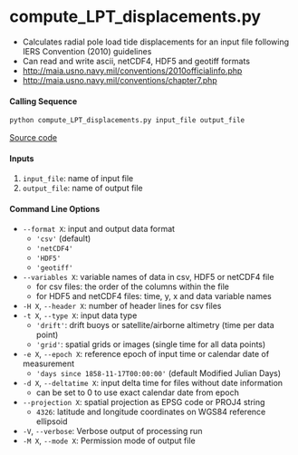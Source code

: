 compute_LPT_displacements.py
============================

 - Calculates radial pole load tide displacements for an input file following IERS Convention (2010) guidelines
 - Can read and write ascii, netCDF4, HDF5 and geotiff formats
 - http://maia.usno.navy.mil/conventions/2010officialinfo.php
 - http://maia.usno.navy.mil/conventions/chapter7.php

#### Calling Sequence
```bash
python compute_LPT_displacements.py input_file output_file
```
[Source code](https://github.com/tsutterley/pyTMD/blob/main/scripts/compute_LPT_displacements.py)

#### Inputs
 1. `input_file`: name of input file
 2. `output_file`: name of output file

#### Command Line Options
 - `--format X`: input and output data format
     * `'csv'` (default)
     * `'netCDF4'`
     * `'HDF5'`
     * `'geotiff'`
 - `--variables X`: variable names of data in csv, HDF5 or netCDF4 file
     * for csv files: the order of the columns within the file
     * for HDF5 and netCDF4 files: time, y, x and data variable names
 - `-H X`, `--header X`: number of header lines for csv files
 - `-t X`, `--type X`: input data type
     * `'drift'`: drift buoys or satellite/airborne altimetry (time per data point)
     * `'grid'`: spatial grids or images (single time for all data points)
 - `-e X`, `--epoch X`: reference epoch of input time or calendar date of measurement
     * `'days since 1858-11-17T00:00:00'` (default Modified Julian Days)
 - `-d X`, `--deltatime X`: input delta time for files without date information
     * can be set to 0 to use exact calendar date from epoch
 - `--projection X`: spatial projection as EPSG code or PROJ4 string
     * `4326`: latitude and longitude coordinates on WGS84 reference ellipsoid
 - `-V`, `--verbose`: Verbose output of processing run
 - `-M X`, `--mode X`: Permission mode of output file
